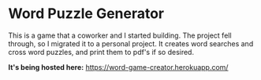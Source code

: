 # Word Puzzle Generator

This is a game that a coworker and I started building. The project fell through, so I migrated it to a personal project. It creates 
word searches and cross word puzzles, and print them to pdf's if so desired.

**It's being hosted here:**
https://word-game-creator.herokuapp.com/
